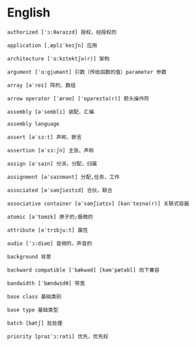 # English

    authorized ['ɔ:θəraɪzd] 授权，经授权的

    application [ˌæplɪˈkeɪʃn] 应用

    architecture [ˈɑ:kɪtektʃə(r)] 架构

    argument [ˈɑ:gjumənt] 引数（传给函数的值）parameter 参数

    array [əˈreɪ] 阵列、数组

    arrow operator [ˈærəʊ] [ˈɒpəreɪtə(r)] 箭头操作符

    assembly [əˈsembli] 装配、汇编

    assembly language

    assert [əˈsɜ:t] 声称、断言

    assertion [əˈsɜ:ʃn] 主张、声称

    assign [əˈsaɪn] 分派，分配，归属

    assignment [əˈsaɪnmənt] 分配,任务，工作

    associated [əˈsəʊʃieɪtɪd] 合伙，联合

    associative container [əˈsəʊʃiətɪv] [kənˈteɪnə(r)] 关联式容器

    atomic [əˈtɒmɪk] 原子的;极微的

    attribute [əˈtrɪbju:t] 属性

    audio [ˈɔ:diəʊ] 音频的，声音的

    background 背景

    backward compatible [ˈbækwəd] [kəmˈpætəbl] 向下兼容

    bandwidth [ˈbændwɪdθ] 带宽

    base class 基础类别

    base type 基础类型

    batch [bætʃ] 批处理

    priority [praɪˈɔ:rəti] 优先，优先权
